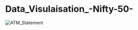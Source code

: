 # Data_Visulaisation_-Nifty-50-
![ATM_Statement](https://github.com/user-attachments/assets/477446b1-84bd-43b2-a6d5-afa15a65b00f)
